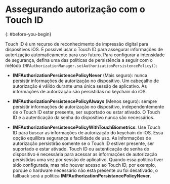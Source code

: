 # Assegurando autorização com o Touch ID
{: #before-you-begin}

Touch ID é um recurso de reconhecimento de impressão digital para dispositivos iOS. É possível usar o Touch ID para assegurar informações de autorização automaticamente para uso futuro. Para configurar a intensidade de segurança, defina uma das políticas de persistência a seguir com o método `IMFAuthorizationManager.setAuthorizationPersistencePolicy()`:

* **IMFAuthorizationPersistencePolicyNever** (Mais seguro): nunca persistir informações de autorização no dispositivo. Um cabeçalho de autorização é válido durante uma única sessão de aplicativo. As informações de autorização são persistidas no keychain do iOS.

* **IMFAuthorizationPersistencePolicyAlways** (Menos seguro): sempre persistir informações de autorização no dispositivo, independentemente de o Touch ID estar presente, ser suportado ou estar ativado. O Touch ID e a autenticação da senha do dispositivo
nunca são necessários.

* **IMFAuthorizationPersistencePolicyWithTouchBiometrics**: Use Touch ID para buscar as informações de autorização do keychain do iOS. Essa opção equilibra segurança e facilidade de uso. As informações de autorização persistirão somente se o Touch ID estiver presente, ser suportado e estar ativado. Touch ID ou autenticação de senha do dispositivo é necessária para acessar as informações de autorização persistidas uma vez por sessão de aplicativo. Quando essa política tiver sido configurada, mas não houver acesso ao Touch ID, por exemplo, porque o hardware necessário não está presente ou foi desativado, o fallback será a política **IMFAuthorizationPersistancePolicyNever**.
